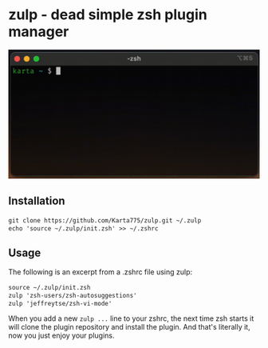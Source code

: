 # zulp - dead simple zsh plugin manager

![zulp recording](https://raw.githubusercontent.com/Karta775/zulp/main/recording.gif)

## Installation
```shell
git clone https://github.com/Karta775/zulp.git ~/.zulp
echo 'source ~/.zulp/init.zsh' >> ~/.zshrc
```

## Usage
The following is an excerpt from a .zshrc file using zulp:
```shell
source ~/.zulp/init.zsh
zulp 'zsh-users/zsh-autosuggestions'
zulp 'jeffreytse/zsh-vi-mode'
```
When you add a new `zulp ...` line to your zshrc, the next time zsh starts it will clone the plugin repository and install the plugin. And that's literally it, now you just enjoy your plugins.

